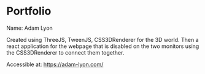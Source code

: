 # Portfolio

Name: Adam Lyon

Created using ThreeJS, TweenJS, CSS3DRenderer for the 3D world. Then a react application for the webpage that is disabled on the two monitors using the CSS3DRenderer to connect them together.

Accessible at: https://adam-lyon.com/
